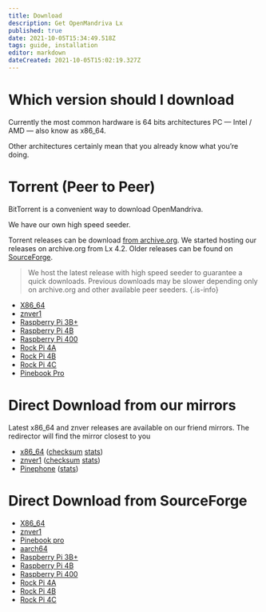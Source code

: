 ```yaml
---
title: Download
description: Get OpenMandriva Lx
published: true
date: 2021-10-05T15:34:49.518Z
tags: guide, installation
editor: markdown
dateCreated: 2021-10-05T15:02:19.327Z
---
```


# Which version should I download

Currently the most common hardware is 64 bits architectures PC — Intel / AMD — also know as x86\_64. 

Other architectures certainly mean that you already know what you’re doing.

# Torrent (Peer to Peer)

BitTorrent is a convenient way to download OpenMandriva.

We have our own high speed seeder. 

Torrent releases can be download [from archive.org](https://archive.org/details/@oma_infra). We started hosting our releases on archive.org from Lx 4.2. Older releases can be found on [SourceForge](https://sourceforge.net/projects/openmandriva/files/release/obsolete/).

> We host the latest release with high speed seeder to guarantee a quick downloads. Previous downloads may be slower depending only on archive.org and other available peer seeders.
{.is-info}


-   [X86\_64](https://archive.org/download/openmandriva-lx-4.2-plasma-x86_64/openmandriva-lx-4.2-plasma-x86_64_archive.torrent) 
-   [znver1](https://archive.org/download/openmandriva-lx-4.2-plasma.znver1/openmandriva-lx-4.2-plasma.znver1_archive.torrent) 
-   [Raspberry Pi 3B+](https://archive.org/download/openmandriva-lx-4.2-plasma-raspberry-3b/openmandriva-lx-4.2-plasma-raspberry-3b_archive.torrent)
-   [Raspberry Pi 4B](https://archive.org/download/openmandriva-lx-4.2-rock-pi-4b/openmandriva-lx-4.2-rock-pi-4b_archive.torrent)
-   [Raspberry Pi 400](https://archive.org/download/openmandriva-lx-4.2-plasma-raspberry-pi-400/openmandriva-lx-4.2-plasma-raspberry-pi-400_archive.torrent)
-   [Rock Pi 4A](https://archive.org/download/openmandriva-lx-4.2-plasma-rock-pi-4a/openmandriva-lx-4.2-plasma-rock-pi-4a_archive.torrent)
-   [Rock Pi 4B](https://archive.org/download/openmandriva-lx-4.2-plasma-raspberry-4b/openmandriva-lx-4.2-plasma-raspberry-4b_archive.torrent)
-   [Rock Pi 4C](https://archive.org/download/openmandriva-lx-4.2-plasma-rock-pi-4c/openmandriva-lx-4.2-plasma-rock-pi-4c_archive.torrent)
-   [Pinebook Pro](https://archive.org/download/openmandriva-lx-4.2-plasma-pinebook-pro/openmandriva-lx-4.2-plasma-pinebook-pro_archive.torrent)

# Direct Download from our mirrors

Latest x86\_64 and znver releases are available on our friend mirrors. The redirector will find the mirror closest to you

-   [x86\_64](https://mirror.openmandriva.org/release_current/4.2/OpenMandrivaLx.4.2-plasma.x86_64/OpenMandrivaLx.4.2-final-plasma.x86_64.iso) ([checksum](http://abf-downloads.openmandriva.org/release_current/4.2/OpenMandrivaLx.4.2-plasma.x86_64/checksum.txt) [stats](https://mirror.openmandriva.org/release_current/4.2/OpenMandrivaLx.4.2-plasma.x86_64/OpenMandrivaLx.4.2-final-plasma.x86_64.iso?stats)) 
-   [znver1](https://mirror.openmandriva.org/release_current/4.2/OpenMandrivaLx.4.2-plasma.znver1/OpenMandrivaLx.4.2-final-plasma.znver1.iso) ([checksum](http://abf-downloads.openmandriva.org/release_current/4.2/OpenMandrivaLx.4.2-plasma.znver1/checksum.txt) [stats](https://mirror.openmandriva.org/release_current/4.2/OpenMandrivaLx.4.2-plasma.znver1/OpenMandrivaLx.4.2-final-plasma.znver1.iso?stats))
-   [Pinephone](https://mirror.openmandriva.org/release_current/4.2/Pinephone/pinephone.img) ([stats](https://mirror.openmandriva.org/release_current/4.2/Pinephone/pinephone.img?stats))

# Direct Download from SourceForge

-   [X86\_64](https://sourceforge.net/projects/openmandriva/files/release/4.2/Final/OpenMandrivaLx.4.2-plasma.x86_64.iso/download)
-   [znver1](https://sourceforge.net/projects/openmandriva/files/release/4.2/Final/OpenMandrivaLx.4.2-plasma.znver1.iso/download)
-   [Pinebook pro](https://sourceforge.net/projects/openmandriva/files/release/4.2/Final/Pinebook%20Pro/)
-   [aarch64](https://sourceforge.net/projects/openmandriva/files/release/4.2/Final/AArch64%20server/)
-   [Raspberry Pi 3B+](https://sourceforge.net/projects/openmandriva/files/release/4.2/Final/Raspberry%20Pi%203B%2B/)
-   [Raspberry Pi 4B](https://sourceforge.net/projects/openmandriva/files/release/4.2/Final/Raspberry%20Pi%204B/)
-   [Raspberry Pi 400](https://sourceforge.net/projects/openmandriva/files/release/4.2/Final/Raspberry%20Pi%20400/)
-   [Rock Pi 4A](https://sourceforge.net/projects/openmandriva/files/release/4.2/Final/Rock%20Pi%204A/)
-   [Rock Pi 4B](https://sourceforge.net/projects/openmandriva/files/release/4.2/Final/Rock%20Pi%204B/)
-   [Rock Pi 4C](https://sourceforge.net/projects/openmandriva/files/release/4.2/Final/Rock%20Pi%204C/)